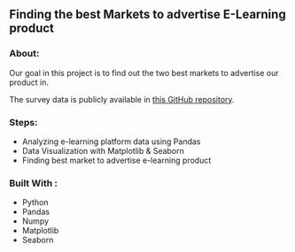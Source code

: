 ## Finding the best Markets to advertise E-Learning product

### About:

Our goal in this project is to find out the two best markets to advertise our product in. 

The survey data is publicly available in [this GitHub repository](https://github.com/freeCodeCamp/2017-new-coder-survey).


### Steps:

  * Analyzing e-learning platform data using Pandas 
  * Data Visualization with Matplotlib & Seaborn
  * Finding best market to advertise e-learning product

### Built With :

  * Python 
  * Pandas 
  * Numpy
  * Matplotlib
  * Seaborn